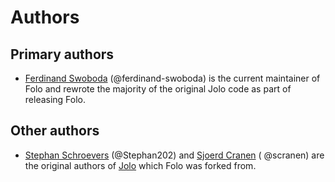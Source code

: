 # Authors

## Primary authors

- [Ferdinand Swoboda](https://github.com/ferdinand-swoboda) (@ferdinand-swoboda) is the current maintainer of Folo and
  rewrote the majority of the original Jolo code as part of releasing Folo.

## Other authors

- [Stephan Schroevers](https://github.com/Stephan202) (@Stephan202) and [Sjoerd Cranen](https://github.com/scranen) (
  @scranen) are the original authors of [Jolo](https://github.com/PicnicSupermarket/jolo) which Folo was forked from.
